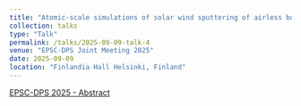 ```yaml
---
title: "Atomic-scale simulations of solar wind sputtering of airless bodies by solar wind ions."
collection: talks
type: "Talk"
permalink: /talks/2025-09-09-talk-4
venue: "EPSC-DPS Joint Meeting 2025"
date: 2025-09-09
location: "Finlandia Hall Helsinki, Finland"
---
```


[EPSC-DPS 2025 - Abstract](https://doi.org/10.5194/epsc-dps2025-1213)

